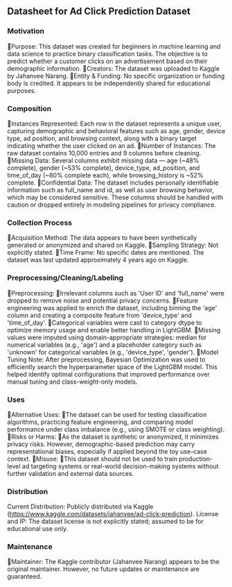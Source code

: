 ## Datasheet for Ad Click Prediction Dataset

### Motivation
Purpose: This dataset was created for beginners in machine learning and data science to practice binary classification tasks. The objective is to predict whether a customer clicks on an advertisement based on their demographic information.
Creators: The dataset was uploaded to Kaggle by Jahanvee Narang.
Entity & Funding: No specific organization or funding body is credited. It appears to be independently shared for educational purposes.

### Composition
Instances Represented: Each row in the dataset represents a unique user, capturing demographic and behavioral features such as age, gender, device type, ad position, and browsing context, along with a binary target indicating whether the user clicked on an ad.
Number of Instances: The raw dataset contains 10,000 entries and 9 columns before cleaning.
Missing Data: Several columns exhibit missing data — age (~48% complete), gender (~53% complete), device_type, ad_position, and time_of_day (~80% complete each), while browsing_history is ~52% complete.
Confidential Data: The dataset includes personally identifiable information such as full_name and id, as well as user browsing behavior, which may be considered sensitive. These columns should be handled with caution or dropped entirely in modeling pipelines for privacy compliance.

### Collection Process
Acquisition Method: The data appears to have been synthetically generated or anonymized and shared on Kaggle.
Sampling Strategy: Not explicitly stated.
Time Frame: No specific dates are mentioned. The dataset was last updated approximately 4 years ago on Kaggle.

### Preprocessing/Cleaning/Labeling
Preprocessing:
Irrelevant columns such as 'User ID' and 'full_name' were dropped to remove noise and potential privacy concerns.
Feature engineering was applied to enrich the dataset, including binning the 'age' column and creating a composite feature from 'device_type' and 'time_of_day'.
Categorical variables were cast to category dtype to optimize memory usage and enable better handling in LightGBM.
Missing values were imputed using domain-appropriate strategies: median for numerical variables (e.g., 'age') and a placeholder category such as 'unknown' for categorical variables (e.g., 'device_type', 'gender').
Model Tuning Note: After preprocessing, Bayesian Optimization was used to efficiently search the hyperparameter space of the LightGBM model. This helped identify optimal configurations that improved performance over manual tuning and class-weight-only models.

### Uses
Alternative Uses:
The dataset can be used for testing classification algorithms, practicing feature engineering, and comparing model performance under class imbalance (e.g., using SMOTE or class weighting).
Risks or Harms:
As the dataset is synthetic or anonymized, it minimizes privacy risks. However, demographic-based prediction may carry representational biases, especially if applied beyond the toy use-case context.
Misuse:
This dataset should not be used to train production-level ad targeting systems or real-world decision-making systems without further validation and external data sources.

### Distribution
Current Distribution: Publicly distributed via Kaggle (https://www.kaggle.com/datasets/jahanvee/ad-click-prediction).
License and IP: The dataset license is not explicitly stated; assumed to be for educational use only.

### Maintenance
Maintainer: The Kaggle contributor (Jahanvee Narang) appears to be the original maintainer. However, no future updates or maintenance are guaranteed.